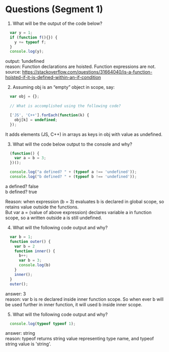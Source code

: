 # Questions (Segment 1)

1) What will be the output of the code below?
  ```js
    var y = 1;
    if (function f(){}) {
      y += typeof f;
    }
    console.log(y);
  ```

output: 1undefined  
reason: Function declarations are hoisted. Function expressions are not.  
source: https://stackoverflow.com/questions/31664040/is-a-function-hoisted-if-it-is-defined-within-an-if-condition  

2) Assuming obj is an “empty” object in scope, say:
  ```js
    var obj = {};
    
    // What is accomplished using the following code?

    ['JS', 'C++'].forEach(function(k) {
      obj[k] = undefined;
    });
  ```

It adds elements (JS, C++) in arrays as keys in obj with value as undefined.  

3) What will the code below output to the console and why?
  ```js
    (function() {
      var a = b = 3;
    })();

    console.log("a defined? " + (typeof a !== 'undefined'));
    console.log("b defined? " + (typeof b !== 'undefined'));
  ```
a defined? false  
b defined? true  

Reason: when expression (b = 3) evaluates b is declared in global scope, so retains value outside the functions.  
But var a = (value of above expression) declares variable a in function scope, so a written outside a is still undefined.  


4) What will the following code output and why?
  ```js
    var b = 1;
    function outer() {
      var b = 2
      function inner() {
        b++;
        var b = 3;
        console.log(b)
      }
      inner();
    }
    outer();
  ```

answer: 3  
reason: var b is re declared inside inner function scope. So when ever b will be used further in inner function, it will used b inside inner scope.  


5) What will the following code output and why?
  ```js
    console.log(typeof typeof 1);
  ```

answer: string  
reason: typeof returns string value representing type name, and typeof string value is 'string'.  

